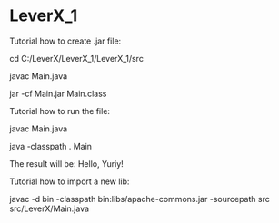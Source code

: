 # LeverX_1
Tutorial how to create .jar file:

cd C:/LeverX/LeverX_1/LeverX_1/src

javac Main.java

jar -cf Main.jar Main.class

Tutorial how to run the file:

javac Main.java

java -classpath . Main

The result will be: Hello, Yuriy!

Tutorial how to import a new lib: 

javac -d bin -classpath bin:libs/apache-commons.jar -sourcepath src src/LeverX/Main.java
